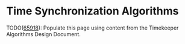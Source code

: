 # Time Synchronization Algorithms

TODO([65918](https://fxbug.dev/65918)): Populate this page using content from
the Timekeeper Algorithms Design Document.

